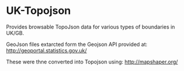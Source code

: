 # UK-Topojson

Provides browsable TopoJson data for various types of boundaries in UK/GB.

GeoJson files extarcted form the Geojson API provided at:
http://geoportal.statistics.gov.uk/

These were thne converted into Topojson using:
http://mapshaper.org/
